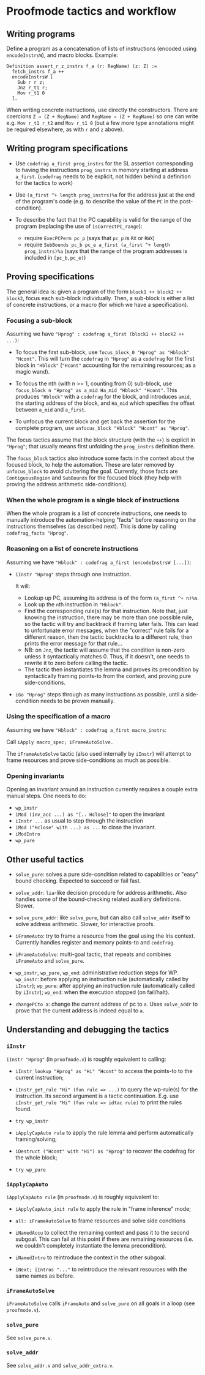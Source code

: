 # Proofmode tactics and workflow

## Writing programs

Define a program as a concatenation of lists of instructions (encoded using
`encodeInstrsW`), and macro blocks. Example:

```coq
Definition assert_r_z_instrs f_a (r: RegName) (z: Z) :=
  fetch_instrs f_a ++
  encodeInstrsW [
    Sub r r z;
    Jnz r_t1 r;
    Mov r_t1 0
  ].
```

When writing concrete instructions, use directly the constructors. There are
coercions `Z → (Z + RegName)` and `RegName → (Z + RegName)` so one can write
e.g. `Mov r_t1 r_t2` and `Mov r_t1 0` (but a few more type annotations might be
required elsewhere, as with `r` and `z` above).

## Writing program specifications

- Use `codefrag a_first prog_instrs` for the SL assertion corresponding to
  having the instructions `prog_instrs` in memory starting at address `a_first`.
  (`codefrag` needs to be explicit, not hidden behind a definition for the
  tactics to work)

- Use `(a_first ^+ length prog_instrs)%a` for the address just at the end of the
  program's code (e.g. to describe the value of the `PC` in the post-condition).

- To describe the fact that the PC capability is valid for the range of the
  program (replacing the use of `isCorrectPC_range`):
  + require `ExecPCPerm pc_p` (says that `pc_p` is `RX` or `RWX`)
  + require `SubBounds pc_b pc_e a_first (a_first ^+ length prog_instrs)%a`
    (says that the range of the program addresses is included in `[pc_b,pc_e)`)

## Proving specifications

The general idea is: given a program of the form `block1 ++ block2 ++ block2`,
focus each sub-block individually. Then, a sub-block is either a list of
concrete instructions, or a macro (for which we have a specification).

### Focusing a sub-block

Assuming we have `"Hprog" : codefrag a_first (block1 ++ block2 ++ ...)`:

- To focus the first sub-block, use `focus_block_0 "Hprog" as "Hblock" "Hcont"`.
  This will turn the `codefrag` in `"Hprog"` as a `codefrag` for the first block
  in `"Hblock"` (`"Hcont"` accounting for the remaining resources; as a magic
  wand).

- To focus the nth (with n >= 1, counting from 0) sub-block, use `focus_block n
  "Hprog" as a_mid Ha_mid "Hblock" "Hcont"`. This produces `"Hblock"` with a
  `codefrag` for the block, and introduces `amid`, the starting address of the
  block, and `Ha_mid` which specifies the offset between `a_mid` and `a_first`.

- To unfocus the current block and get back the assertion for the complete
  program, use `unfocus_block "Hblock" "Hcont" as "Hprog"`.

The focus tactics assume that the block structure (with the `++`) is explicit in
`"Hprog"`; that usually means first unfolding the `prog_instrs` definition
there.

The `focus_block` tactics also introduce some facts in the context about the
focused block, to help the automation. These are later removed by
`unfocus_block` to avoid cluttering the goal. Currently, those facts are
`ContiguousRegion` and `SubBounds` for the focused block (they help with proving
the address arithmetic side-conditions).

### When the whole program is a single block of instructions

When the whole program is a list of concrete instructions, one needs to manually
introduce the automation-helping "facts" before reasoning on the instructions
themselves (as described next). This is done by calling `codefrag_facts
"Hprog"`.

### Reasoning on a list of concrete instructions

Assuming we have `"Hblock" : codefrag a_first (encodeInstrsW [...])`:

- `iInstr "Hprog"` steps through one instruction.
 
  It will:
  + Lookup up PC, assuming its address is of the form `(a_first ^+ n)%a`.
  + Look up the `n`th instruction in `"Hblock"`.
  + Find the corresponding rule(s) for that instruction. Note that, just knowing
    the instruction, there may be more than one possible rule, so the tactic
    will try and backtrack if framing later fails. This can lead to unfortunate
    error messages, when the "correct" rule fails for a different reason, then
    the tactic backtracks to a different rule, then prints the error message for
    that rule…
  + NB: on `Jnz`, the tactic will assume that the condition is non-zero unless
    it syntactically matches 0. Thus, if it doesn't, one needs to rewrite it to
    zero before calling the tactic.
  + The tactic then instantiates the lemma and proves its precondition by
    syntactically framing points-to from the context, and proving pure
    side-conditions.

- `iGo "Hprog"` steps through as many instructions as possible, until a
  side-condition needs to be proven manually.

### Using the specification of a macro

Assuming we have `"Hblock" : codefrag a_first macro_instrs`:

Call `iApply macro_spec; iFrameAutoSolve.`

The `iFrameAutoSolve` tactic (also used internally by `iInstr`) will attempt to
frame resources and prove side-conditions as much as possible.

### Opening invariants

Opening an invariant around an instruction currently requires a couple extra
manual steps. One needs to do:

- `wp_instr`
- `iMod (inv_acc ...) as "[.. Hclose]"` to open the invariant
- `iInstr ...` as usual to step through the instruction
- `iMod ("Hclose" with ...) as ...` to close the invariant.
- `iModIntro`
- `wp_pure`

## Other useful tactics

- `solve_pure`: solves a pure side-condition related to capabilities or "easy"
    bound checking. Expected to succeed or fail fast.

- `solve_addr`: `lia`-like decision procedure for address arithmetic. Also
  handles some of the bound-checking related auxiliary definitions. Slower.

- `solve_pure_addr`: like `solve_pure`, but can also call `solve_addr` itself to
  solve address arithmetic. Slower, for interactive proofs.

- `iFrameAuto`: try to frame a resource from the goal using the Iris context.
  Currently handles register and memory points-to and `codefrag`.

- `iFrameAutoSolve`: multi-goal tactic, that repeats and combines `iFrameAuto` and
  `solve_pure`.

- `wp_instr`, `wp_pure`, `wp_end`: administrative reduction steps for WP.
  `wp_instr`: before applying an instruction rule (automatically called by
  `iInstr`); `wp_pure`: after applying an instruction rule (automatically called
   by `iInstr`); `wp_end`: when the execution stopped (on fail/halt).

- `changePCto a`: change the current address of pc to `a`. Uses `solve_addr` to
  prove that the current address is indeed equal to `a`.


## Understanding and debugging the tactics

### `iInstr`

`iInstr "Hprog"` (in `proofmode.v`) is roughly equivalent to calling:

- `iInstr_lookup "Hprog" as "Hi" "Hcont"` to access the points-to to the
  current instruction;
  
- `iInstr_get_rule "Hi" (fun rule => ...)` to query the wp-rule(s) for the
  instruction. Its second argument is a tactic continuation. E.g. use
  `iInstr_get_rule "Hi" (fun rule => idtac rule)` to print the rules found.

- `try wp_instr`
  
- `iApplyCapAuto rule` to apply the rule lemma and perform automatically
  framing/solving;
  
- `iDestruct ("Hcont" with "Hi") as "Hprog"` to recover the codefrag for the
  whole block;
  
- `try wp_pure`


### `iApplyCapAuto`

`iApplyCapAuto rule` (in `proofmode.v`) is roughly equivalent to:

- `iApplyCapAuto_init rule` to apply the rule in "frame inference" mode;
  
- `all: iFrameAutoSolve` to frame resources and solve side conditions
  
- `iNamedAccu` to collect the remaining context and pass it to the second
  subgoal. This can fail at this point if there are remaining resources
  (i.e. we couldn't completely instantiate the lemma precondition).

- `iNamedIntro` to reintroduce the context in the other subgoal.

- `iNext; iIntros "..."` to reintroduce the relevant resources with the
  same names as before.


### `iFrameAutoSolve`

`iFrameAutoSolve` calls `iFrameAuto` and `solve_pure` on all goals in a
loop (see `proofmode.v`).


### `solve_pure`

See `solve_pure.v`.


### `solve_addr`

See `solve_addr.v` and `solve_addr_extra.v`.
